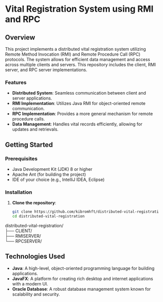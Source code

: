 # Vital Registration System using RMI and RPC  

## Overview  
This project implements a distributed vital registration system utilizing Remote Method Invocation (RMI) and Remote Procedure Call (RPC) protocols. The system allows for efficient data management and access across multiple clients and servers. This repository includes the client, RMI server, and RPC server implementations.  

### Features  
- **Distributed System**: Seamless communication between client and server applications.  
- **RMI Implementation**: Utilizes Java RMI for object-oriented remote communication.  
- **RPC Implementation**: Provides a more general mechanism for remote procedure calls.  
- **Data Management**: Handles vital records efficiently, allowing for updates and retrievals.  

## Getting Started  

### Prerequisites  
- Java Development Kit (JDK) 8 or higher  
- Apache Ant (for building the project)  
- IDE of your choice (e.g., IntelliJ IDEA, Eclipse)  

### Installation  

1. **Clone the repository**:  
   ```sh  
   git clone https://github.com/kibromhft/distributed-vital-registration.git  
   cd distributed-vital-registration

distributed-vital-registration/  
├── CLIENT/        
├── RMISERVER/    
└── RPCSERVER/    


## Technologies Used

- **Java**: A high-level, object-oriented programming language for building applications.
- **JavaFX**: A platform for creating rich desktop and internet applications with a modern UI.
- **Oracle Database**: A robust database management system known for scalability and security.